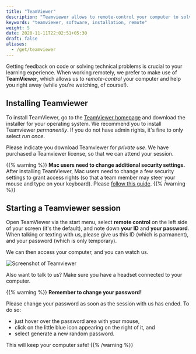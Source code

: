 ```yaml
---
title: "TeamViewer"
description: "Teamviewer allows to remote-control your computer to solve technical issues."
keywords: "teamviewer, software, installation, remote"
weight: 5
date: 2020-11-11T22:02:51+05:30
draft: false
aliases:
  - /get/teamviewer
---
```


Getting feedback on code or solving technical problems is crucial to your learning experience.
When working remotely, we prefer to make use of **TeamViewer**,
which allows us to *remote-control* your computer and help you right away (while you're watching, of course!).

## Installing Teamviewer

To install TeamViewer, go to the [TeamViewer homepage](https://www.teamviewer.com/en/download/windows/) and download the installer for your operating system.
We recommend you to install Teamviewer *permanently*. If you do not have admin rights, it's fine to only select *run once*.

Please indicate you download Teamviewer for *private use*. We have purchased a Teamviewer license, so that we can attend your session.

{{% warning %}}
**Mac users need to change additional security settings.**
After installing TeamViewer, Mac users need to change a few security settings to grant access rights (so that a team member may steer your mouse and type on your keyboard). Please [follow this guide](https://community.teamviewer.com/t5/Knowledge-Base/How-to-control-a-Mac-running-macOS-10-14-or-higher/ta-p/44699#toc-hId--1220346050).
{{% /warning %}}

## Starting a Teamviewer session

Open TeamViewer via the start menu, select **remote control** on the left side of your screen (it's the default), and note down **your ID** and **your password**. When talking or texting with us, please give us this ID (which is parmanent),
and your password (which is only temporary).

We can then access your computer, and you can watch us.

![Screenshot of Teamviewer](../teamviewer.png)

Also want to talk to us? Make sure you have a headset connected to your computer.

{{% warning %}}
**Remember to change your password!**

Please change your password as soon as the session with us has ended.
To do so:

- just hover over the password area with your mouse,
- click on the little blue icon appearing on the right of it, and
- select generate a new random password.

This will keep your computer safe!
{{% /warning %}}
